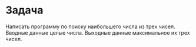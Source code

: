# Задача

Написать программу по поиску наибольшего числа из трех чисел. Вводные данные целые числа. Выходные данные максимальное их трех чисел.